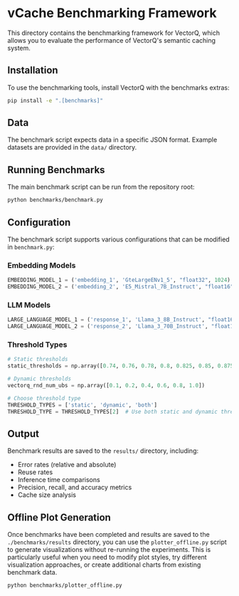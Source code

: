 # vCache Benchmarking Framework

This directory contains the benchmarking framework for VectorQ, which allows you to evaluate the performance of VectorQ's semantic caching system.

## Installation

To use the benchmarking tools, install VectorQ with the benchmarks extras:

```bash
pip install -e ".[benchmarks]"
```

## Data

The benchmark script expects data in a specific JSON format. Example datasets are provided in the `data/` directory.

## Running Benchmarks

The main benchmark script can be run from the repository root:

```bash
python benchmarks/benchmark.py
```

## Configuration

The benchmark script supports various configurations that can be modified in `benchmark.py`:

### Embedding Models
```python
EMBEDDING_MODEL_1 = ('embedding_1', 'GteLargeENv1_5', "float32", 1024)
EMBEDDING_MODEL_2 = ('embedding_2', 'E5_Mistral_7B_Instruct', "float16", 4096)
```

### LLM Models
```python
LARGE_LANGUAGE_MODEL_1 = ('response_1', 'Llama_3_8B_Instruct', "float16", None)
LARGE_LANGUAGE_MODEL_2 = ('response_2', 'Llama_3_70B_Instruct', "float16", None)
```

### Threshold Types
```python
# Static thresholds
static_thresholds = np.array([0.74, 0.76, 0.78, 0.8, 0.825, 0.85, 0.875, 0.9, 0.92, 0.94, 0.96])

# Dynamic thresholds
vectorq_rnd_num_ubs = np.array([0.1, 0.2, 0.4, 0.6, 0.8, 1.0])

# Choose threshold type
THRESHOLD_TYPES = ['static', 'dynamic', 'both']
THRESHOLD_TYPE = THRESHOLD_TYPES[2]  # Use both static and dynamic thresholds
```

## Output

Benchmark results are saved to the `results/` directory, including:
- Error rates (relative and absolute)
- Reuse rates
- Inference time comparisons
- Precision, recall, and accuracy metrics
- Cache size analysis

## Offline Plot Generation

Once benchmarks have been completed and results are saved to the `./benchmarks/results` directory, you can use the `plotter_offline.py` script to generate visualizations without re-running the experiments. This is particularly useful when you need to modify plot styles, try different visualization approaches, or create additional charts from existing benchmark data.

```bash
python benchmarks/plotter_offline.py
```

